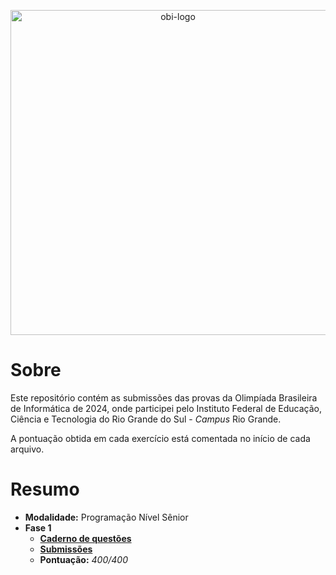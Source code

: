 <p align="center">
    <picture>
        <source media="(prefers-color-scheme: dark)" srcset="https://olimpiada.ic.unicamp.br/static/extras/misc/logo-obi2024.svg">
        <source media="(prefers-color-scheme: light)" srcset="https://olimpiada.ic.unicamp.br/static/extras/misc/logo-obi2024-preto.svg">
        <img src="https://olimpiada.ic.unicamp.br/static/extras/misc/logo-obi2024-preto.svg" width="520" alt="obi-logo">
    </picture>
</p>

# Sobre

Este repositório contém as submissões das provas da Olimpíada Brasileira de Informática de 2024, onde participei pelo Instituto Federal de Educação, Ciência e Tecnologia do Rio Grande do Sul - _Campus_ Rio Grande. 

A pontuação obtida em cada exercício está comentada no início de cada arquivo.

# Resumo

- **Modalidade:** Programação Nível Sênior
- **Fase 1**
    - [**Caderno de questões**](fase_1/caderno_questoes.pdf)
    - [**Submissões**](fase_1)
    - **Pontuação:** _400/400_
